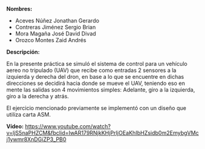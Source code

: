 __Nombres:__ 
- Aceves Núñez Jonathan Gerardo
- Contreras Jiménez Sergio Brian
- Mora Magaña José David Divad
- Orozco Montes Zaid Andrés

__Descripción:__

En la presente práctica se simuló el sistema de control para un vehículo aereo no tripulado (UAV) que recibe como entradas 2
sensores a la izquierda y derecha del dron, en base a lo que se encuentre en dichas direcciones se decidirá hacia donde se mueve
el UAV, teniendo eso en mente las salidas son 4 movimientos simples: Adelante, giro a la izquierda, giro a la derecha y atrás.

El ejercicio mencionado previamente se implementó con un diseño que utiliza carta ASM.

__Vídeo:__
https://www.youtube.com/watch?v=ljS5naPHZCM&fbclid=IwAR179RNjkKHjPrIjOEaKhIbHZsidb0m2EmybgVMcj1ywmr8XnDGiZP3_PB0
